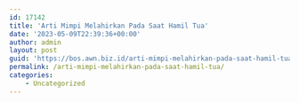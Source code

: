 ```yaml
---
id: 17142
title: 'Arti Mimpi Melahirkan Pada Saat Hamil Tua'
date: '2023-05-09T22:39:36+00:00'
author: admin
layout: post
guid: 'https://bos.awn.biz.id/arti-mimpi-melahirkan-pada-saat-hamil-tua/'
permalink: /arti-mimpi-melahirkan-pada-saat-hamil-tua/
categories:
    - Uncategorized
---
```


